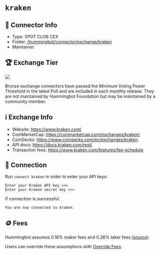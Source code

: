 # `kraken`

## 📁 Connector Info

* Type: SPOT CLOB CEX
* Folder: [/hummingbot/connector/exchange/kraken](https://github.com/hummingbot/hummingbot/tree/master/hummingbot/connector/exchange/kraken)
* Maintainer:

## 🏆 Exchange Tier

![](https://img.shields.io/static/v1?label=Hummingbot&message=BRONZE&color=green)

Bronze exchange connectors have passed the Minimum Voting Power Threshold in the latest Poll and are included in each monthly release. They are not maintained by Hummingbot Foundation but may be maintained by a community member.

## ℹ️ Exchange Info

* Website: <https://www.kraken.com/>
* CoinMarketCap: <https://coinmarketcap.com/exchanges/kraken/>
* CoinGecko: <https://www.coingecko.com/en/exchanges/kraken>
* API docs: <https://docs.kraken.com/rest/>
* Transaction fees: <https://www.kraken.com/features/fee-schedule>

## 🔑 Connection

Run `connect kraken` in order to enter your API keys:

```
Enter your Kraken API key >>>
Enter your Kraken secret key >>>
```

If connection is successful:

```
You are now connected to kraken.
```

## 🪙 Fees

Hummingbot assumes 0.16% maker fees and 0.26% taker fees ([source](https://github.com/hummingbot/hummingbot/blob/master/hummingbot/connector/exchange/kraken/kraken_utils.py#L16)).

Users can override these assumptions with [Override Fees](/global-configs/override-fees/).
